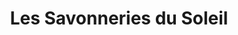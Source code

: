 ---
title: "Les Savonneries du Soleil"
url: /vaison-la-romaine/les-savonneries-du-soleil/
shop: Kosmetik
---